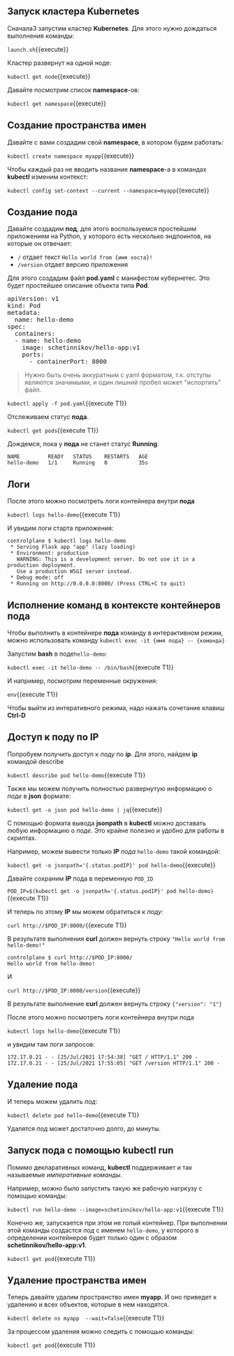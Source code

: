## Запуск кластера Kubernetes
Сначала3 запустим кластер **Kubernetes**. Для этого нужно дождаться выполнения команды:

`launch.sh`{{execute}}

Кластер развернут на одной ноде:

`kubectl get node`{{execute}}

Давайте посмотрим список **namespace**-ов:

`kubectl get namespace`{{execute}}

## Создание пространства имен

Давайте с вами создадим свой **namespace**, в котором будем работать:

`kubectl create namespace myapp`{{execute}}

Чтобы каждый раз не вводить название **namespace**-а в командах **kubectl** изменим контекст:

`kubectl config set-context --current --namespace=myapp`{{execute}}

## Создание пода

Давайте создадим **под**, для этого воспользуемся простейшим приложением на Python, у которого есть несколько эндпоинтов, на которые он отвечает:

- `/` отдает текст `Hello world from {имя хоста}!`
- `/version` отдает версию приложения

Для этого создадим файл **pod.yaml** с манифестом кубернетес. Это будет простейшее описание объекта типа **Pod**.

<pre class="file" data-filename="./pod.yaml" data-target="replace">
apiVersion: v1
kind: Pod
metadata:
  name: hello-demo
spec:
  containers:
  - name: hello-demo
    image: schetinnikov/hello-app:v1
    ports:
      - containerPort: 8000
</pre>

> Нужно быть очень аккуратным с yaml форматом, т.к. отступы являются значимыми, и один лишний пробел может "испортить" файл.



`kubectl apply -f pod.yaml`{{execute T1}}

Отслеживаем статус **пода**.

`kubectl get pods`{{execute T1}}

 Дождемся, пока у **пода** не станет статус **Running**.

```
NAME         READY   STATUS    RESTARTS   AGE
hello-demo   1/1     Running   0          35s
```

## Логи

После этого можно посмотреть логи контейнера внутри **пода** 

`kubectl logs hello-demo`{{execute T1}}

И увидим логи старта приложения:
```
controlplane $ kubectl logs hello-demo
 * Serving Flask app "app" (lazy loading)
 * Environment: production
   WARNING: This is a development server. Do not use it in a production deployment.
   Use a production WSGI server instead.
 * Debug mode: off
 * Running on http://0.0.0.0:8000/ (Press CTRL+C to quit)
```

## Исполнение команд в контексте контейнеров пода

Чтобы выполнить в контейнере **пода** команду в интерактивном режим, можно использовать команду `kubectl exec -it {имя пода} -- {команда}`

Запустим **bash** в поде`hello-demo`:

`kubectl exec -it hello-demo -- /bin/bash`{{execute T1}}

И например, посмотрим переменные окружения:

`env`{{execute T1}}

Чтобы выйти из интеративного режима, надо нажать сочетание клавиш **Ctrl-D**

## Доступ к поду по IP

Попробуем получить доступ к *поду* по **ip**. Для этого, найдем **ip** командой describe 

`kubectl describe pod hello-demo`{{execute T1}}

Также мы можем получить полностью развернутую информацию о *поде* в **json** формате:

`kubectl get -o json pod hello-demo | jq`{{execute}}

С помощью формата вывода **jsonpath** в **kubectl** можно доставать любую информацию о *поде*. Это крайне полезно и удобно для работы в скриптах.

Например, можем вывести только **IP** *пода* `hello-demo` такой командой:

`kubectl get -o jsonpath='{.status.podIP}' pod hello-demo`{{execute}}

Давайте сохраним **IP** пода в переменную `POD_ID`

`POD_IP=$(kubectl get -o jsonpath='{.status.podIP}' pod hello-demo)`{{execute T1}}

И теперь по этому **IP** мы можем обратиться к *поду*:

`curl http://$POD_IP:8000/`{{execute T1}}

В результате выполнения **curl** должен вернуть строку `"Hello world from hello-demo!"`

```
controlplane $ curl http://$POD_IP:8000/
Hello world from hello-demo!
```

И

`curl http://$POD_IP:8000/version`{{execute}}

В результате выполнение **curl** должен вернуть строку `{"version": "1"}`

После этого можно посмотреть логи контейнера внутри пода

`kubectl logs hello-demo`{{execute T1}}

и увидим там логи запросов: 

```
172.17.0.21 - - [25/Jul/2021 17:54:38] "GET / HTTP/1.1" 200 -
172.17.0.21 - - [25/Jul/2021 17:55:05] "GET /version HTTP/1.1" 200 -
```

## Удаление пода

И теперь можем удалить *под*:

`kubectl delete pod hello-demo`{{execute T1}}

Удалятся *под* может достаточно долго, до минуты.

## Запуск пода с помощью kubectl run

Помимо декларативных команд, **kubectl** поддерживает и так называемые *императивные команды*.

Например, можно было запустить такую же рабочую нагркузу с помощью команды: 

`kubectl run hello-demo --image=schetinnikov/hello-app:v1`{{execute T1}}

Конечно же, запускается при этом не голый контейнер. При выполнении этой команды создастся *под* с именем `hello-demo`, у которого в определении контейнеров будет только один с образом **schetinnikov/hello-app:v1**.

`kubectl get pod`{{execute T1}}

## Удаление пространства имен

Теперь давайте удалим пространство имен **myapp**. И оно приведет к удалению и всех объектов, которые в нем находятся.

`kubectl delete ns myapp  --wait=false`{{execute T1}}

За процессом удаления можно следить с помощью команды:

`kubectl get pod`{{execute T1}}
